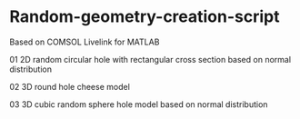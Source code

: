 # Random-geometry-creation-script
Based on COMSOL Livelink for MATLAB

01 2D random circular hole with rectangular cross section based on normal distribution

02 3D round hole cheese model

03 3D cubic random sphere hole model based on normal distribution
